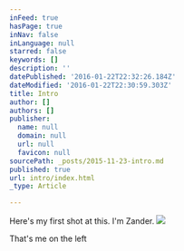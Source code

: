 ```yaml
---
inFeed: true
hasPage: true
inNav: false
inLanguage: null
starred: false
keywords: []
description: ''
datePublished: '2016-01-22T22:32:26.184Z'
dateModified: '2016-01-22T22:30:59.303Z'
title: Intro
author: []
authors: []
publisher:
  name: null
  domain: null
  url: null
  favicon: null
sourcePath: _posts/2015-11-23-intro.md
published: true
url: intro/index.html
_type: Article

---
```

Here's my first shot at this. I'm Zander.
![](https://the-grid-user-content.s3-us-west-2.amazonaws.com/eb7b3fe3-eac1-4846-b365-675f96ab0d23.jpg)

That's me on the left